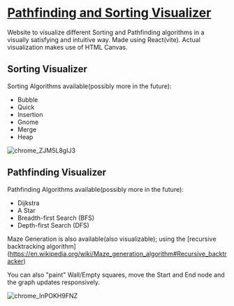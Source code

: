 # [Pathfinding and Sorting Visualizer](https://aboutblank.dev/sorting-visualizer/quick)  

Website to visualize different Sorting and Pathfinding algorithms in a visually satisfying and intuitive way.
Made using React(vite). Actual visualization makes use of HTML Canvas.

## Sorting Visualizer
Sorting Algorithms available(possibly more in the future):
* Bubble
* Quick
* Insertion
* Gnome
* Merge
* Heap
  
![chrome_ZJM5L8gIJ3](https://github.com/aboutBlank-dev/path-finding-sorting-visualizer/assets/48128161/97cf1db1-9a75-4549-bad1-86e7a30a9808)

## Pathfinding Visualizer
Pathfinding Algorithms available(possibly more in the future):
* Dijkstra
* A Star
* Breadth-first Search (BFS)
* Depth-first Search (DFS)

Maze Generation is also available(also visualizable); using the [recursive backtracking algorithm] (https://en.wikipedia.org/wiki/Maze_generation_algorithm#Recursive_backtracker)

You can also "paint" Wall/Empty squares, move the Start and End node and the graph updates responsively.

![chrome_InPOKH9FNZ](https://github.com/aboutBlank-dev/path-finding-sorting-visualizer/assets/48128161/4212d45f-9176-4e26-93a4-64e95f998f56)

